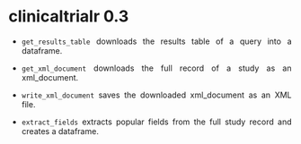 # clinicaltrialr 0.3

<div align="justify">

* `get_results_table` downloads the results table of a query into a dataframe.

* `get_xml_document` downloads the full record of a study as an xml_document.

* `write_xml_document` saves the downloaded xml_document as an XML file.

* `extract_fields` extracts popular fields from the full study record and creates a dataframe.


</div>
